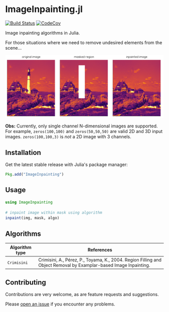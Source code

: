 # ImageInpainting.jl

[![Build Status](https://travis-ci.org/JuliaImages/ImageInpainting.jl.svg?branch=master)](https://travis-ci.org/JuliaImages/ImageInpainting.jl)
[![CodeCov](https://codecov.io/gh/JuliaImages/ImageInpainting.jl/branch/master/graph/badge.svg)](https://codecov.io/gh/JuliaImages/ImageInpainting.jl)

Image inpainting algorithms in Julia.

For those situations where we need to remove undesired elements from the scene...

![lighthouse](imgs/lighthouse.png)

**Obs:** Currently, only single channel N-dimensional images are supported. For example, `zeros(100,100)` and `zeros(50,50,50)` are valid 2D and 3D input images. `zeros(100,100,3)` is *not* a 2D image with 3 channels.

## Installation

Get the latest stable release with Julia's package manager:

```julia
Pkg.add("ImageInpainting")
```

## Usage

```julia
using ImageInpainting

# inpaint image within mask using algorithm
inpaint(img, mask, algo)
```

## Algorithms

| Algorithm type | References |
|----------------|------------|
| `Crimisini` | Crimisini, A., Pérez, P., Toyama, K., 2004. Region Filling and Object Removal by Examplar-based Image Inpainting. |

## Contributing

Contributions are very welcome, as are feature requests and suggestions.

Please [open an issue](https://github.com/JuliaImages/ImageInpainting.jl/issues) if you encounter
any problems.
